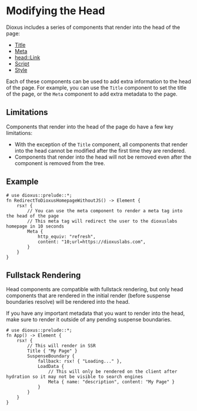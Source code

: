 # Modifying the Head

Dioxus includes a series of components that render into the head of the page:

- [Title](crate::Title)
- [Meta](crate::Meta)
- [head::Link](crate::head::Link)
- [Script](crate::Script)
- [Style](crate::Style)

Each of these components can be used to add extra information to the head of the page. For example, you can use the `Title` component to set the title of the page, or the `Meta` component to add extra metadata to the page.

## Limitations

Components that render into the head of the page do have a few key limitations:

- With the exception of the `Title` component, all components that render into the head cannot be modified after the first time they are rendered.
- Components that render into the head will not be removed even after the component is removed from the tree.

## Example

```rust, no_run
# use dioxus::prelude::*;
fn RedirectToDioxusHomepageWithoutJS() -> Element {
    rsx! {
        // You can use the meta component to render a meta tag into the head of the page
        // This meta tag will redirect the user to the dioxuslabs homepage in 10 seconds
        Meta {
            http_equiv: "refresh",
            content: "10;url=https://dioxuslabs.com",
        }
    }
}
```

## Fullstack Rendering

Head components are compatible with fullstack rendering, but only head components that are rendered in the initial render (before suspense boundaries resolve) will be rendered into the head.

If you have any important metadata that you want to render into the head, make sure to render it outside of any pending suspense boundaries.

```rust, no_run
# use dioxus::prelude::*;
fn App() -> Element {
    rsx! {
        // This will render in SSR
        Title { "My Page" }
        SuspenseBoundary {
            fallback: rsx! { "Loading..." },
            LoadData {
                // This will only be rendered on the client after hydration so it may not be visible to search engines
                Meta { name: "description", content: "My Page" }
            }
        }
    }
}
```
